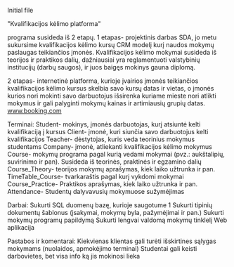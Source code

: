 Initial file

"Kvalifikacijos kėlimo platforma"

programa susideda iš 2 etapų.
1 etapas- projektinis darbas SDA, jo metu sukursime kvalifikacijos kėlimo kursų CRM modelį kurį naudos mokymų paslaugas
 teikiančios įmonės. Kvalifikacijos kėlimo mokymai susideda iš teorijos ir praktikos dalių, dažniausiai yra reglamentuoti 
 valstybinių institucijų (darbų saugos), ir juos baigęs mokinys gauna diplomą. 

2 etapas- internetinė platforma, kurioje įvairios įmonės teikiančios kvalifikacijos kėlimo kursus skelbia savo kursų 
datas ir vietas, o įmonės kurios nori mokinti savo darbuotojus išsirenka kuriame mieste nori atlikti mokymus ir gali 
palyginti mokymų kainas ir artimiausių grupių datas. www.booking.com

Terminai:
Student- mokinys, įmonės darbuotojas, kurį atsiuntė kelti kvalifikaciją į kursus
Client- įmonė, kuri siunčia savo darbuotojus kelti kvalifikacijos
Teacher- dėstytojas, kuris veda teorinius mokymus studentams
Company- įmonė, atliekanti kvalifikacijos kėlimo mokymus
Course- mokymų programa pagal kurią vedami mokymai (pvz.: aukštalipių, suvirinimo ir pan). Susideda iš teorinės, praktinės ir egzamino dalių
Course_Theory- teorijos mokymų aprašymas, kiek laiko užtrunka ir pan.
TimeTable_Course- tvarkaraštis pagal kurį vykdomi mokymai
Course_Practice- Praktikos aprašymas, kiek laiko užtrunka ir pan.
Attendance- Studentų dalyvavusių mokymuose sužymėjimas

Darbai:
Sukurti SQL duomenų bazę, kurioje saugotume 1
Sukurti tipinių dokumentų šablonus (įsakymai, mokymų byla, pažymėjimai ir pan.)
Sukurti mokymų programų papildymą
Sukurti lengvai valdomą mokymų tinklelį
Web aplikacija

Pastabos ir komentarai:
Kiekvienas klientas gali turėti išskirtines sąlygas mokymams (nuolaidos, apmokėjimo terminai)
Studentai gali keisti darbovietes, bet visa info ką jis mokinosi lieka
